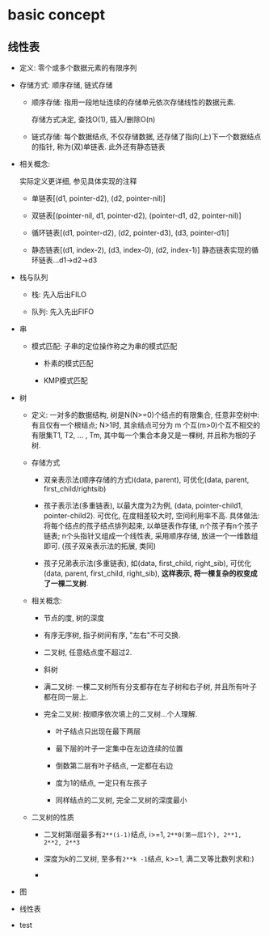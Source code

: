 # basic concept

## 线性表

  - 定义: 零个或多个数据元素的有限序列

  - 存储方式: 顺序存储, 链式存储

    - 顺序存储: 指用一段地址连续的存储单元依次存储线性的数据元素.

        存储方式决定, 查找O(1), 插入/删除O(n)

    - 链式存储: 每个数据结点, 不仅存储数据, 还存储了指向(上)下一个数据结点的指针, 称为(双)单链表. 此外还有静态链表

  - 相关概念:
        
    实际定义更详细, 参见具体实现的注释

    - 单链表[(d1, pointer-d2), (d2, pointer-nil)]
    
    - 双链表[(pointer-nil, d1, pointer-d2), (pointer-d1, d2, pointer-nil)]

    - 循环链表[(d1, pointer-d2), (d2, pointer-d3), (d3, pointer-d1)]

    - 静态链表[(d1, index-2), (d3, index-0), (d2, index-1)] 静态链表实现的循环链表...d1->d2->d3

- 栈与队列

    - 栈: 先入后出FILO

    - 队列: 先入先出FIFO

- 串
    
  - 模式匹配: 子串的定位操作称之为串的模式匹配
        
    - 朴素的模式匹配

    - KMP模式匹配

- 树
    
  - 定义: 一对多的数据结构, 树是N(N>=0)个结点的有限集合, 任意非空树中: 有且仅有一个根结点; N>1时, 其余结点可分为 m 个互(m>0)个互不相交的有限集T1, T2, ... , Tm, 其中每一个集合本身又是一棵树, 并且称为根的子树.

  - 存储方式

    - 双亲表示法(顺序存储的方式)(data, parent), 可优化(data, parent, first_child/rightsib)

    - 孩子表示法(多重链表), 以最大度为2为例, (data, pointer-child1, pointer-child2). 可优化, 在度相差较大时, 空间利用率不高. 具体做法: 将每个结点的孩子结点排列起来, 以单链表作存储, n个孩子有n个孩子链表; n个头指针又组成一个线性表, 采用顺序存储, 放进一个一维数组即可. (孩子双亲表示法的拓展, 类同)

    - 孩子兄弟表示法(多重链表), 如(data, first_child, right_sib), 可优化(data, parent, first_child, right_sib), **这样表示, 将一棵复杂的权变成了一棵二叉树**.

  - 相关概念:

    - 节点的度, 树的深度

    - 有序无序树, 指子树间有序, "左右"不可交换.

    - 二叉树, 任意结点度不超过2.

    - 斜树

    - 满二叉树: 一棵二叉树所有分支都存在左子树和右子树, 并且所有叶子都在同一层上.

    - 完全二叉树: 按顺序依次填上的二叉树...个人理解.

      - 叶子结点只出现在最下两层

      - 最下层的叶子一定集中在左边连续的位置

      - 倒数第二层有叶子结点, 一定都在右边

      - 度为1的结点, 一定只有左孩子

      - 同样结点的二叉树, 完全二叉树的深度最小
  
  - 二叉树的性质

    - 二叉树第i层最多有```2**(i-1)```结点, i>=1, ```2**0(第一层1个), 2**1, 2**2, 2**3```

    - 深度为k的二叉树, 至多有```2**k -1```结点, k>=1, 满二叉等比数列求和:)

    - 

- 图

- 线性表

- test
